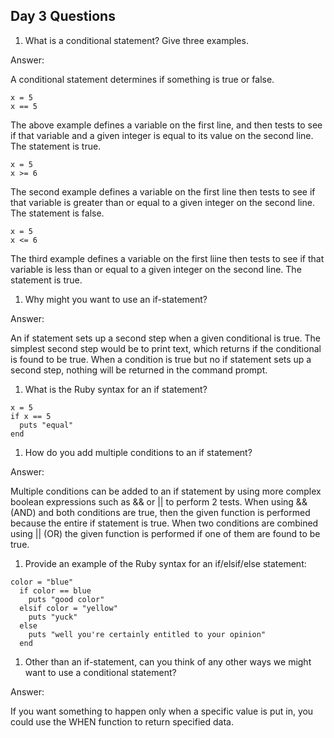 ## Day 3 Questions

1. What is a conditional statement? Give three examples.

Answer:

A conditional statement determines if something is true or false.
```
x = 5
x == 5
```
The above example defines a variable on the first line, and then tests to see if that variable and a given integer is equal to its value on the second line. The statement is true.

```
x = 5
x >= 6
```
The second example defines a variable on the first line then tests to see if that variable is greater than or equal to a given integer on the second line. The statement is false.

```
x = 5
x <= 6
```
The third example defines a variable on the first liine then tests to see if that variable is less than or equal to a given integer on the second line. The statement is true.

1. Why might you want to use an if-statement?

Answer:

An if statement sets up a second step when a given conditional is true. The simplest second step would be to print text, which returns if the conditional is found to be true. When a condition is true but no if statement sets up a second step, nothing will be returned in the command prompt.

1. What is the Ruby syntax for an if statement?

```
x = 5
if x == 5
  puts "equal"
end
```

1. How do you add multiple conditions to an if statement?

Answer:

Multiple conditions can be added to an if statement by using more complex boolean expressions such as && or || to perform 2 tests. When using && (AND) and both conditions are true, then the given function is performed because the entire if statement is true. When two conditions are combined using || (OR) the given function is performed if one of them are found to be true.

1. Provide an example of the Ruby syntax for an if/elsif/else statement:

```
color = "blue"
  if color == blue
    puts "good color"
  elsif color = "yellow"
    puts "yuck"
  else
    puts "well you're certainly entitled to your opinion"
  end
```

1. Other than an if-statement, can you think of any other ways we might want to use a conditional statement?

Answer:

If you want something to happen only when a specific value is put in, you could use the WHEN function to return specified data.
